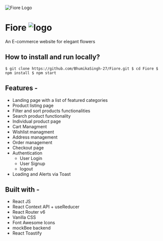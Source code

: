 ![Fiore Logo](https://res.cloudinary.com/dgoldjr3g/image/upload/v1685258825/NegProjects/logo_xx4spr.jpg)

# Fiore ![logo](https://res.cloudinary.com/dgoldjr3g/image/upload/v1685259140/NegProjects/E-commerce/logo1_pskkes.jpg)

An E-commerce website for elegant flowers

## How to install and run locally?

`$ git clone https://github.com/BhumikaSingh-27/Fiore.git
$ cd Fiore
$ npm install
$ npm start`

## Features -

- Landing page with a list of featured categories
- Product listing page
- Filter and sort products functionalities
- Search product functionality
- Individual product page
- Cart Managment
- Wishlist managment
- Address management
- Order management
- Checkout page
- Authentication
  - User Login
  - User Signup
  - logout
- Loading and Alerts via Toast

## Built with -

- React JS
- React Context API + useReducer
- React Router v6
- Vanilla CSS
- Font Awesome Icons
- mockBee backend
- React Toastify
